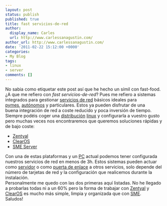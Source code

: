 ```yaml
---
layout: post
status: publish
published: true
title: fast servicios-de-red
author:
  display_name: Carles
  url: http://www.carlessanagustin.com/
author_url: http://www.carlessanagustin.com/
date: '2011-02-22 15:12:00 +0000'
categories:
- My Blog
tags:
- linux
- server
comments: []
---
```

<p>No sabia como etiquetar este post as&iacute; que he hecho un&nbsp;s&iacute;mil&nbsp;con fast-food. &iquest;A que me refiero con <em>fast servicios-de-red</em>? Pues me refiero a sistemas integrados para gestionar <a href="http://es.wikipedia.org/wiki/Servicio_de_red">servicios de red</a> b&aacute;sicos ideales para <a href="http://es.wikipedia.org/wiki/Peque%C3%B1a_y_mediana_empresa">pymes</a>,&nbsp;<a href="http://es.wikipedia.org/wiki/Trabajador_aut%C3%B3nomo">aut&oacute;nomos</a> y particulares. Estos ya pueden disfrutar de una buena&nbsp;integraci&oacute;n&nbsp;de red a coste reducido y poca inversi&oacute;n de tiempo.<br />
Siempre&nbsp;pod&eacute;is&nbsp;coger una <a href="http://distrowatch.com/">distribuci&oacute;n</a> <a href="http://es.wikipedia.org/wiki/GNU/Linux">linux</a> y configurarla a vuestro gusto pero muchas veces nos encontraremos que queremos soluciones r&aacute;pidas y de bajo coste:</p>
<ul>
<li><a href="http://www.zentyal.com/">Zentyal</a></li>
<li><a href="http://www.clearfoundation.com/">ClearOS</a></li>
<li><a href="http://contribs.org/">SME Server</a></li>
</ul>
<p>Con una de estas plataformas y un <a href="http://es.wikipedia.org/wiki/Computadora_personal">PC</a> actual podemos tener configurada nuestros servicios de red en menos de 3h. Estos sistemas pueden actuar como <a href="http://es.wikipedia.org/wiki/Servidor">servidor</a> o como <a href="http://es.wikipedia.org/wiki/Pasarela_(telecomunicaciones)">puerta de enlace</a> a otros servicios, solo depende del n&uacute;mero de&nbsp;tarjetas&nbsp;de red y la configuraci&oacute;n que realicemos durante la instalaci&oacute;n.<br />
Personalmente me quedo con las dos primeras aqu&iacute; listadas. No he llegado a probarlas todas ni a un 60% pero la forma de trabajar con <a href="http://upload.wikimedia.org/wikipedia/commons/6/6f/Zentyal.dashboard.png">Zentyal</a> y <a href="http://www.clearfoundation.com/images/stories/screenshots-ClearOS-5.1-Final-Release/picture%2012.png">ClearOS</a> es mucho m&aacute;s simple, limpia y organizada que con <a href="http://wiki.contribs.org/images/5/50/Shares_modify.png">SME</a>.<br />
Saludos!</p>
